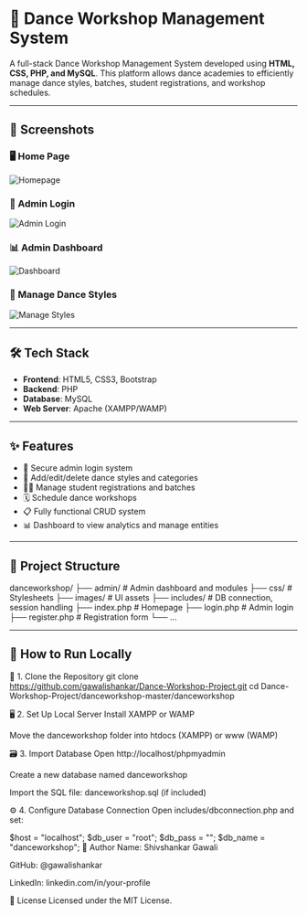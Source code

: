 # 💃 Dance Workshop Management System

A full-stack Dance Workshop Management System developed using **HTML, CSS, PHP, and MySQL**. This platform allows dance academies to efficiently manage dance styles, batches, student registrations, and workshop schedules.

---

## 📸 Screenshots

### 🖥️ Home Page
![Homepage](screenshots/homepage.png)

### 🔐 Admin Login
![Admin Login](screenshots/admin-login.png)

### 📊 Admin Dashboard
![Dashboard](screenshots/dashboard.png)

### 📝 Manage Dance Styles
![Manage Styles](screenshots/manage-styles.png)

---

## 🛠️ Tech Stack

- **Frontend**: HTML5, CSS3, Bootstrap  
- **Backend**: PHP  
- **Database**: MySQL  
- **Web Server**: Apache (XAMPP/WAMP)

---

## ✨ Features

- 🔐 Secure admin login system
- 🕺 Add/edit/delete dance styles and categories
- 👨‍🎓 Manage student registrations and batches
- 🗓️ Schedule dance workshops
- 📋 Fully functional CRUD system
- 📊 Dashboard to view analytics and manage entities

---

## 📁 Project Structure

danceworkshop/
├── admin/ # Admin dashboard and modules
├── css/ # Stylesheets
├── images/ # UI assets
├── includes/ # DB connection, session handling
├── index.php # Homepage
├── login.php # Admin login
├── register.php # Registration form
└── ...

---

## 🚀 How to Run Locally

🔧 1. Clone the Repository
git clone https://github.com/gawalishankar/Dance-Workshop-Project.git
cd Dance-Workshop-Project/danceworkshop-master/danceworkshop

🖥️ 2. Set Up Local Server
Install XAMPP or WAMP

Move the danceworkshop folder into htdocs (XAMPP) or www (WAMP)

🗃️ 3. Import Database
Open http://localhost/phpmyadmin

Create a new database named danceworkshop

Import the SQL file: danceworkshop.sql (if included)

⚙️ 4. Configure Database Connection
Open includes/dbconnection.php and set:

$host = "localhost";
$db_user = "root";
$db_pass = "";
$db_name = "danceworkshop";
🙋 Author
Name: Shivshankar Gawali

GitHub: @gawalishankar

LinkedIn: linkedin.com/in/your-profile

📄 License
Licensed under the MIT License.

